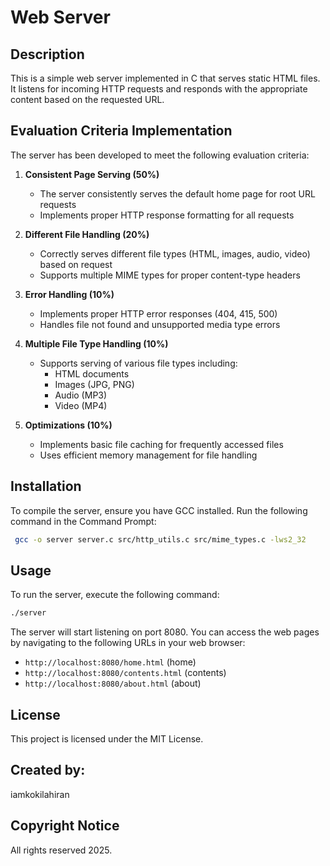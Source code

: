 # Web Server

## Description
This is a simple web server implemented in C that serves static HTML files. It listens for incoming HTTP requests and responds with the appropriate content based on the requested URL.

## Evaluation Criteria Implementation
The server has been developed to meet the following evaluation criteria:

1. **Consistent Page Serving (50%)**
   - The server consistently serves the default home page for root URL requests
   - Implements proper HTTP response formatting for all requests

2. **Different File Handling (20%)**
   - Correctly serves different file types (HTML, images, audio, video) based on request
   - Supports multiple MIME types for proper content-type headers

3. **Error Handling (10%)**
   - Implements proper HTTP error responses (404, 415, 500)
   - Handles file not found and unsupported media type errors

4. **Multiple File Type Handling (10%)**
   - Supports serving of various file types including:
     - HTML documents
     - Images (JPG, PNG)
     - Audio (MP3)
     - Video (MP4)

5. **Optimizations (10%)**
   - Implements basic file caching for frequently accessed files
   - Uses efficient memory management for file handling


## Installation
To compile the server, ensure you have GCC installed. Run the following command in the Command Prompt:

```bash
 gcc -o server server.c src/http_utils.c src/mime_types.c -lws2_32
```

## Usage
To run the server, execute the following command:

```bash
./server
```

The server will start listening on port 8080. You can access the web pages by navigating to the following URLs in your web browser:

- `http://localhost:8080/home.html` (home)
- `http://localhost:8080/contents.html` (contents)
- `http://localhost:8080/about.html` (about)

## License
This project is licensed under the MIT License.

## Created by:
iamkokilahiran

## Copyright Notice
 All rights reserved 2025.

